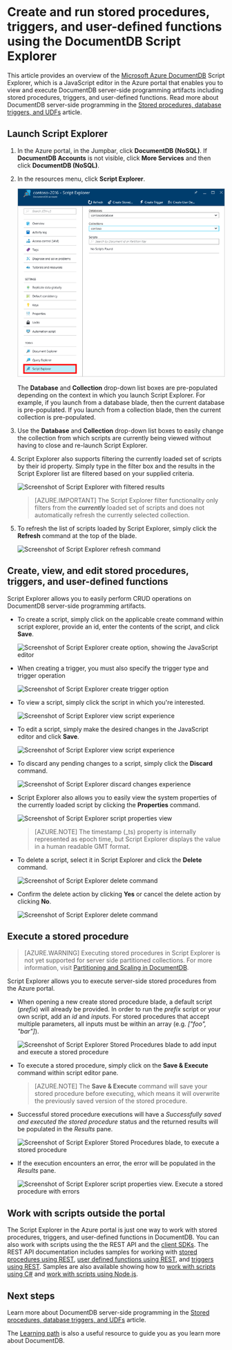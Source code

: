 <properties
	pageTitle="DocumentDB Script Explorer, a JavaScript editor | Microsoft Azure"
	description="Learn about the DocumentDB Script Explorer, an Azure Portal tool to manage DocumentDB server-side programming artifacts including stored procedures, triggers, and user-defined functions."
	keywords="javascript editor"
	services="documentdb"
	authors="AndrewHoh"
	manager="jhubbard"
	editor="monicar"
	documentationCenter=""/>

<tags
	ms.service="documentdb"
	ms.workload="data-services"
	ms.tgt_pltfrm="na"
	ms.devlang="na"
	ms.topic="article"
	ms.date="08/30/2016"
	ms.author="anhoh"/>

# Create and run stored procedures, triggers, and user-defined functions using the DocumentDB Script Explorer

This article provides an overview of the [Microsoft Azure DocumentDB](https://azure.microsoft.com/services/documentdb/) Script Explorer, which is a JavaScript editor in the Azure portal that enables you to view and execute DocumentDB server-side programming artifacts including stored procedures, triggers, and user-defined functions. Read more about DocumentDB server-side programming in the [Stored procedures, database triggers, and UDFs](documentdb-programming.md) article.

## Launch Script Explorer

1. In the Azure portal, in the Jumpbar, click **DocumentDB (NoSQL)**. If **DocumentDB Accounts** is not visible, click **More Services** and then click **DocumentDB (NoSQL)**.

2. In the resources menu, click **Script Explorer**.

	![Screenshot of the Script Explorer command](./media/documentdb-view-scripts/scriptexplorercommand.png)
 
    The **Database** and **Collection** drop-down list boxes are pre-populated depending on the context in which you launch Script Explorer.  For example, if you launch from a database blade, then the current database is pre-populated.  If you launch from a collection blade, then the current collection is pre-populated.

4.  Use the **Database** and **Collection** drop-down list boxes to easily change the collection from which scripts are currently being viewed without having to close and re-launch Script Explorer.  

5. Script Explorer also supports filtering the currently loaded set of scripts by their id property.  Simply type in the filter box and the results in the Script Explorer list are filtered based on your supplied criteria.

	![Screenshot of Script Explorer with filtered results](./media/documentdb-view-scripts/scriptexplorerfilterresults.png)


	> [AZURE.IMPORTANT] The Script Explorer filter functionality only filters from the ***currently*** loaded set of scripts and does not automatically refresh the currently selected collection.

5. To refresh the list of scripts loaded by Script Explorer, simply click the **Refresh** command at the top of the blade.

	![Screenshot of Script Explorer refresh command](./media/documentdb-view-scripts/scriptexplorerrefresh.png)


## Create, view, and edit stored procedures, triggers, and user-defined functions

Script Explorer allows you to easily perform CRUD operations on DocumentDB server-side programming artifacts.  

- To create a script, simply click on the applicable create command within script explorer, provide an id, enter the contents of the script, and click **Save**.

	![Screenshot of Script Explorer create option, showing the JavaScript editor](./media/documentdb-view-scripts/scriptexplorercreatecommand.png)

- When creating a trigger, you must also specify the trigger type and trigger operation

	![Screenshot of Script Explorer create trigger option](./media/documentdb-view-scripts/scriptexplorercreatetrigger.png)

- To view a script, simply click the script in which you're interested.

	![Screenshot of Script Explorer view script experience](./media/documentdb-view-scripts/scriptexplorerviewscript.png)

- To edit a script, simply make the desired changes in the JavaScript editor and click **Save**.

	![Screenshot of Script Explorer view script experience](./media/documentdb-view-scripts/scriptexplorereditscript.png)

- To discard any pending changes to a script, simply click the **Discard** command.

	![Screenshot of Script Explorer discard changes experience](./media/documentdb-view-scripts/scriptexplorerdiscardchanges.png)

- Script Explorer also allows you to easily view the system properties of the currently loaded script by clicking the **Properties** command.

	![Screenshot of Script Explorer script properties view](./media/documentdb-view-scripts/scriptproperties.png)

	> [AZURE.NOTE] The timestamp (_ts) property is internally represented as epoch time, but Script Explorer displays the value in a human readable GMT format.

- To delete a script, select it in Script Explorer and click the **Delete** command.

	![Screenshot of Script Explorer delete command](./media/documentdb-view-scripts/scriptexplorerdeletescript1.png)

- Confirm the delete action by clicking **Yes** or cancel the delete action by clicking **No**.

	![Screenshot of Script Explorer delete command](./media/documentdb-view-scripts/scriptexplorerdeletescript2.png)

## Execute a stored procedure

> [AZURE.WARNING] Executing stored procedures in Script Explorer is not yet supported for server side partitioned collections. For more information, visit [Partitioning and Scaling in DocumentDB](documentdb-partition-data.md).

Script Explorer allows you to execute server-side stored procedures from the Azure portal.

- When opening a new create stored procedure blade, a default script (*prefix*) will already be provided. In order to run the *prefix* script or your own script, add an *id* and *inputs*. For stored procedures that accept multiple parameters, all inputs must be within an array (e.g. *["foo", "bar"]*).

	![Screenshot of Script Explorer Stored Procedures blade to add input and execute a stored procedure](./media/documentdb-view-scripts/documentdb-execute-a-stored-procedure-input.png)

- To execute a stored procedure, simply click on the **Save & Execute** command within script editor pane.

	> [AZURE.NOTE] The **Save & Execute** command will save your stored procedure before executing, which means it will overwrite the previously saved version of the stored procedure.

- Successful stored procedure executions will have a *Successfully saved and executed the stored procedure* status and the returned results will be populated in the *Results* pane.

	![Screenshot of Script Explorer Stored Procedures blade, to execute a stored procedure](./media/documentdb-view-scripts/documentdb-execute-a-stored-procedure.png)

- If the execution encounters an error, the error will be populated in the *Results* pane.

	![Screenshot of Script Explorer script properties view. Execute a stored procedure with errors](./media/documentdb-view-scripts/documentdb-execute-a-stored-procedure-error.png)

## Work with scripts outside the portal

The Script Explorer in the Azure portal is just one way to work with stored procedures, triggers, and user-defined functions in DocumentDB. You can also work with scripts using the the REST API and the [client SDKs](documentdb-sdk-dotnet.md). The REST API documentation includes samples for working with [stored procedures using REST](https://msdn.microsoft.com/library/azure/mt489092.aspx), [user defined functions using REST](https://msdn.microsoft.com/library/azure/dn781481.aspx), and [triggers using REST](https://msdn.microsoft.com/library/azure/mt489116.aspx). Samples are also available showing how to [work with scripts using C#](documentdb-dotnet-samples.md#server-side-programming-examples) and [work with scripts using Node.js](documentdb-nodejs-samples.md#server-side-programming-examples).

## Next steps

Learn more about DocumentDB server-side programming in the [Stored procedures, database triggers, and UDFs](documentdb-programming.md) article.

The [Learning path](https://azure.microsoft.com/documentation/learning-paths/documentdb/) is also a useful resource to guide you as you learn more about DocumentDB.  
